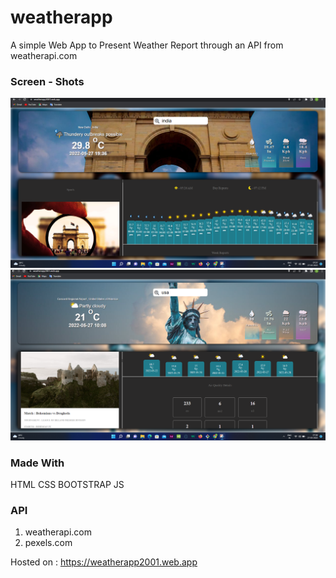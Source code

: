 # weatherapp
A simple Web App to Present Weather Report through an API from weatherapi.com

### Screen - Shots
![](screenshot-1.png)
![](screenshot-2.png)


### Made With 
 HTML CSS BOOTSTRAP JS 

### API
1.  weatherapi.com
2.  pexels.com

Hosted on : https://weatherapp2001.web.app
